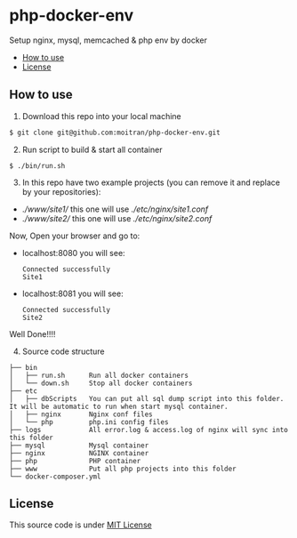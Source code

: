 # php-docker-env
Setup nginx, mysql, memcached &amp; php env by docker

- [How to use](#how-to-use)
- [License](#license)


How to use
----------
1. Download this repo into your local machine
``` bash
$ git clone git@github.com:moitran/php-docker-env.git
```
2. Run script to build & start all container
```
$ ./bin/run.sh
```
3. In this repo have two example projects (you can remove it and replace by your repositories):
  - *./www/site1/* this one will use *./etc/nginx/site1.conf*
  - *./www/site2/* this one will use *./etc/nginx/site2.conf*

  Now, Open your browser and go to: 

  - localhost:8080 you will see:
  
      ```
      Connected successfully
      Site1
      ```

  - localhost:8081 you will see:
  
      ```
      Connected successfully
      Site2
      ```

Well Done!!!!

4. Source code structure

```
├── bin
│   ├── run.sh      Run all docker containers
│   └── down.sh     Stop all docker containers
├── etc
│   ├── dbScripts   You can put all sql dump script into this folder. It will be automatic to run when start mysql container.
│   ├── nginx       Nginx conf files
│   └── php         php.ini config files
├── logs            All error.log & access.log of nginx will sync into this folder
├── mysql           Mysql container
├── nginx           NGINX container
├── php             PHP container
├── www             Put all php projects into this folder
└── docker-composer.yml
```

License
-------

This source code is under [MIT License](https://github.com/moitran/php-docker-env/blob/master/LICENSE)
